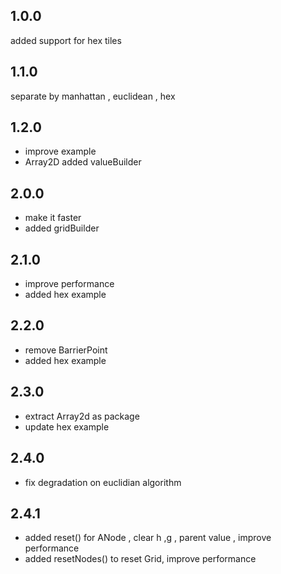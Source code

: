 ## 1.0.0
  added support for hex tiles
## 1.1.0
  separate by  manhattan , euclidean , hex  

## 1.2.0
  - improve example 
  - Array2D added valueBuilder
## 2.0.0
   - make it faster 
   - added gridBuilder
## 2.1.0
   - improve performance 
   - added hex example 
  
## 2.2.0
   - remove BarrierPoint 
   - added hex example 
 
## 2.3.0
  - extract Array2d as package
  - update hex example 

## 2.4.0
  - fix degradation on euclidian algorithm 

## 2.4.1
  - added reset() for ANode , clear h ,g , parent value , improve performance 
  - added resetNodes() to reset Grid, improve performance 



